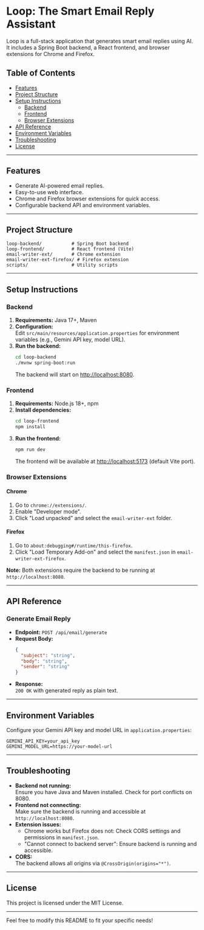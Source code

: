# Loop: The Smart Email Reply Assistant

Loop is a full-stack application that generates smart email replies using AI. It includes a Spring Boot backend, a React frontend, and browser extensions for Chrome and Firefox.

## Table of Contents

- [Features](#features)
- [Project Structure](#project-structure)
- [Setup Instructions](#setup-instructions)
  - [Backend](#backend)
  - [Frontend](#frontend)
  - [Browser Extensions](#browser-extensions)
- [API Reference](#api-reference)
- [Environment Variables](#environment-variables)
- [Troubleshooting](#troubleshooting)
- [License](#license)

---

## Features

- Generate AI-powered email replies.
- Easy-to-use web interface.
- Chrome and Firefox browser extensions for quick access.
- Configurable backend API and environment variables.

---

## Project Structure

```
loop-backend/           # Spring Boot backend
loop-frontend/          # React frontend (Vite)
email-writer-ext/       # Chrome extension
email-writer-ext-firefox/ # Firefox extension
scripts/                # Utility scripts
```

---

## Setup Instructions

### Backend

1. **Requirements:** Java 17+, Maven
2. **Configuration:**  
   Edit `src/main/resources/application.properties` for environment variables (e.g., Gemini API key, model URL).
3. **Run the backend:**
   ```bash
   cd loop-backend
   ./mvnw spring-boot:run
   ```
   The backend will start on [http://localhost:8080](http://localhost:8080).

### Frontend

1. **Requirements:** Node.js 18+, npm
2. **Install dependencies:**
   ```bash
   cd loop-frontend
   npm install
   ```
3. **Run the frontend:**
   ```bash
   npm run dev
   ```
   The frontend will be available at [http://localhost:5173](http://localhost:5173) (default Vite port).

### Browser Extensions

#### Chrome

1. Go to `chrome://extensions/`.
2. Enable "Developer mode".
3. Click "Load unpacked" and select the `email-writer-ext` folder.

#### Firefox

1. Go to `about:debugging#/runtime/this-firefox`.
2. Click "Load Temporary Add-on" and select the `manifest.json` in `email-writer-ext-firefox`.

**Note:** Both extensions require the backend to be running at `http://localhost:8080`.

---

## API Reference

### Generate Email Reply

- **Endpoint:** `POST /api/email/generate`
- **Request Body:**  
  ```json
  {
    "subject": "string",
    "body": "string",
    "sender": "string"
  }
  ```
- **Response:**  
  `200 OK` with generated reply as plain text.

---

## Environment Variables

Configure your Gemini API key and model URL in `application.properties`:

```
GEMINI_API_KEY=your_api_key
GEMINI_MODEL_URL=https://your-model-url
```

---

## Troubleshooting

- **Backend not running:**  
  Ensure you have Java and Maven installed. Check for port conflicts on 8080.
- **Frontend not connecting:**  
  Make sure the backend is running and accessible at `http://localhost:8080`.
- **Extension issues:**  
  - Chrome works but Firefox does not: Check CORS settings and permissions in `manifest.json`.
  - "Cannot connect to backend server": Ensure backend is running and accessible.
- **CORS:**  
  The backend allows all origins via `@CrossOrigin(origins="*")`.

---

## License

This project is licensed under the MIT License.

---

Feel free to modify this README to fit your specific needs!

